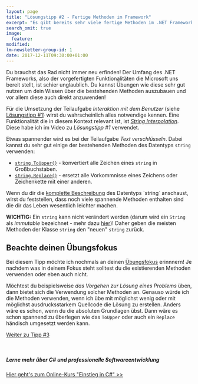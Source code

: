 ```yaml
---
layout: page
title: "Lösungstipp #2 - Fertige Methoden im Framework"
excerpt: "Es gibt bereits sehr viele fertige Methoden im .NET Framework. Nutze sie!"
search_omit: true
image:
  feature: 
modified:
lm-newsletter-group-id: 1
date: 2017-12-11T09:30:00+01:00
---
```


Du brauchst das Rad nicht immer neu erfinden! Der Umfang des .NET Frameworks, also der vorgefertigten Funktionalitäten die Microsoft uns bereit stellt, ist schier unglaublich. Du kannst Übungen wie diese sehr gut nutzen um dein Wissen über die bestehenden Methoden auszubauen und vor allem diese auch direkt anzuwenden!

Für die Umsetzung der Teilaufgabe *Interaktion mit dem Benutzer* (siehe [Lösungstipp #1](/csharp-uebung-1/tipp1-kleine-schritte/)) wirst du wahrscheinlich alles notwendige kennen. Eine Funktionalität die in diesem Kontext relevant ist, ist [*String Interpolation*](/csharp-programmieren/mit-csharp-6-noch-mueheloser-werte-in-strings-einfuegen/). Diese habe ich im Video zu *Lösungstipp #1* verwendet.

Etwas spannender wird es bei der Teilaufgabe *Text verschlüsseln*. Dabei kannst du sehr gut einige der bestehenden Methoden des Datentyps `string` verwenden:

 - [`string.ToUpper()`](https://msdn.microsoft.com/de-de/library/ewdd6aed(v=vs.110).aspx) - konvertiert alle Zeichen eines `string` in Großbuchstaben.
 - [`string.Replace()`](https://msdn.microsoft.com/de-de/library/fk49wtc1(v=vs.110).aspx) - ersetzt alle Vorkommnisse eines Zeichens oder Zeichenkette mit einer anderen.

Wenn du dir die [komplette Beschreibung](https://msdn.microsoft.com/de-de/library/system.string(v=vs.110).aspx) des Datentyps `string` anschaust, wirst du feststellen, dass noch viele spannende Methoden enthalten sind die dir das Leben wesentlich leichter machen.

**WICHTIG:** Ein `string` kann nicht verändert werden (darum wird ein `String` als *immutable* bezeichnet - mehr dazu [hier](/csharp-tutorial-deutsch/der-datentyp-string/))! Daher geben die meisten Methoden der Klasse `string` den "neuen" `string` zurück.

## Beachte deinen Übungsfokus

Bei diesem Tipp möchte ich nochmals an deinen [Übungsfokus](/alle/ueben-mit-coding-katas/) erinnnern! Je nachdem was in deinem Fokus steht solltest du die existierenden Methoden verwenden oder eben auch nicht.

Möchtest du beispielsweise *das Vorgehen zur Lösung eines Problems* üben, dann bietet sich die Verwendung solcher Methoden an. Genauso würde ich die Methoden verwenden, wenn ich übe mit möglichst wenig oder mit möglichst ausdrucksstarkem Quellcode die Lösung zu erstellen. Anders wäre es schon, wenn du die absoluten Grundlagen übst. Dann wäre es schon spannend zu überlegen wie das `ToUpper` oder auch ein `Replace` händisch umgesetzt werden kann.

[Weiter zu Tipp #3](/csharp-uebung-1/tipp3-einzelne-zeichen/)

<br/>

<div class="subscribe-notice">
<h5>Lerne mehr über C# und professionelle Softwareentwicklung</h5>
<a markdown="0" href="https://www.udemy.com/course/einstieg-in-csharp-software-programmieren-wie-ein-profi/?couponCode=CS_20-0121_LMDE" class="notice-button">Hier geht's zum Online-Kurs "Einstieg in C#" >></a>
</div>
